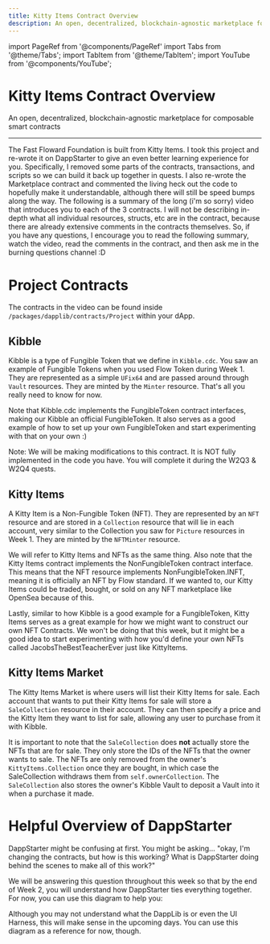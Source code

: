 ```yaml
---
title: Kitty Items Contract Overview
description: An open, decentralized, blockchain-agnostic marketplace for composable smart contracts
---
```


import PageRef from '@components/PageRef'
import Tabs from '@theme/Tabs';
import TabItem from '@theme/TabItem';
import YouTube from '@components/YouTube';

# Kitty Items Contract Overview

An open, decentralized, blockchain-agnostic marketplace for composable smart contracts

---

<YouTube videoId="zFtc4QLrxas"/>

<!-- ![Project Overview](images/kitty-items.PNG) -->

The Fast Floward Foundation is built from Kitty Items. I took this project and re-wrote it on DappStarter to give an even better learning experience for you. Specifically, I removed some parts of the contracts, transactions, and scripts so we can build it back up together in quests. I also re-wrote the Marketplace contract and commented the living heck out the code to hopefully make it understandable, although there will still be speed bumps along the way. The following is a summary of the long (i'm so sorry) video that introduces you to each of the 3 contracts. I will not be describing in-depth what all individual resources, structs, etc are in the contract, because there are already extensive comments in the contracts themselves. So, if you have any questions, I encourage you to read the following summary, watch the video, read the comments in the contract, and then ask me in the burning questions channel :D

# Project Contracts

The contracts in the video can be found inside `/packages/dapplib/contracts/Project` within your dApp.

## Kibble

Kibble is a type of Fungible Token that we define in `Kibble.cdc`. You saw an example of Fungible Tokens when you used Flow Token during Week 1. They are represented as a simple `UFix64` and are passed around through `Vault` resources. They are minted by the `Minter` resource. That's all you really need to know for now.

Note that Kibble.cdc implements the FungibleToken contract interfaces, making our Kibble an official FungibleToken. It also serves as a good example of how to set up your own FungibleToken and start experimenting with that on your own :)

Note: We will be making modifications to this contract. It is NOT fully implemented in the code you have. You will complete it during the W2Q3 & W2Q4 quests.

## Kitty Items

A Kitty Item is a Non-Fungible Token (NFT). They are represented by an `NFT` resource and are stored in a `Collection` resource that will lie in each account, very similar to the Collection you saw for `Picture` resources in Week 1. They are minted by the `NFTMinter` resource.

We will refer to Kitty Items and NFTs as the same thing. Also note that the Kitty Items contract implements the NonFungibleToken contract interface. This means that the NFT resource implements NonFungibleToken.INFT, meaning it is officially an NFT by Flow standard. If we wanted to, our Kitty Items could be traded, bought, or sold on any NFT marketplace like OpenSea because of this.

Lastly, similar to how Kibble is a good example for a FungibleToken, Kitty Items serves as a great example for how we might want to construct our own NFT Contracts. We won't be doing that this week, but it might be a good idea to start experimenting with how you'd define your own NFTs called JacobsTheBestTeacherEver just like KittyItems.

## Kitty Items Market

The Kitty Items Market is where users will list their Kitty Items for sale. Each account that wants to put their Kitty Items for sale will store a `SaleCollection` resource in their account. They can then specify a price and the Kitty Item they want to list for sale, allowing any user to purchase from it with Kibble.

It is important to note that the `SaleCollection` does **not** actually store the NFTs that are for sale. They only store the IDs of the NFTs that the owner wants to sale. The NFTs are only removed from the owner's `KittyItems.Collection` once they are bought, in which case the SaleCollection withdraws them from `self.ownerCollection`. The `SaleCollection` also stores the owner's Kibble Vault to deposit a Vault into it when a purchase it made.

# Helpful Overview of DappStarter

DappStarter might be confusing at first. You might be asking... "okay, I'm changing the contracts, but how is this working? What is DappStarter doing behind the scenes to make all of this work?"

We will be answering this question throughout this week so that by the end of Week 2, you will understand how DappStarter ties everything together. For now, you can use this diagram to help you:

<!-- ![DappStarter Overview](images/dappstarter_overview.PNG) -->

Although you may not understand what the DappLib is or even the UI Harness, this will make sense in the upcoming days. You can use this diagram as a reference for now, though.
